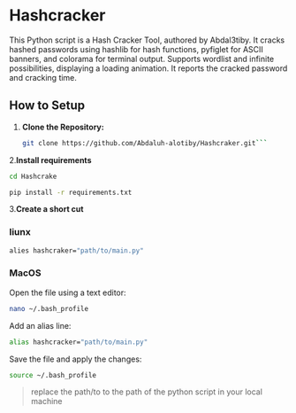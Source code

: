 # Hashcracker

This Python script is a Hash Cracker Tool, authored by Abdal3tiby. It cracks hashed passwords using hashlib for hash functions, pyfiglet for ASCII banners, and colorama for terminal output. Supports wordlist and infinite possibilities, displaying a loading animation. It reports the cracked password and cracking time.

## How to Setup

1. **Clone the Repository:**
   ```bash
   git clone https://github.com/Abdaluh-alotiby/Hashcraker.git```
2.**Install requirements**
```bash
cd Hashcrake
```
```bash
pip install -r requirements.txt
```
3.**Create a short cut**
### liunx
```bash
alies hashcraker="path/to/main.py"
```
### MacOS

Open the file using a text editor:
```bash
nano ~/.bash_profile
```

Add an alias line:

```bash
alias hashcracker="path/to/main.py"
```


Save the file and apply the changes:

```bash
source ~/.bash_profile
```

>replace the path/to to the path of the python script in your local machine
